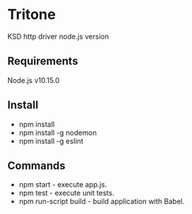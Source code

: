 # Tritone

KSD http driver node.js version

## Requirements

Node.js v10.15.0

## Install

- npm install
- npm install -g nodemon
- npm install -g eslint

## Commands

- npm start - execute app.js.
- npm test - execute unit tests.
- npm run-script build - build application with Babel.
